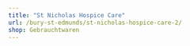 ```yaml
---
title: "St Nicholas Hospice Care"
url: /bury-st-edmunds/st-nicholas-hospice-care-2/
shop: Gebrauchtwaren
---
```

